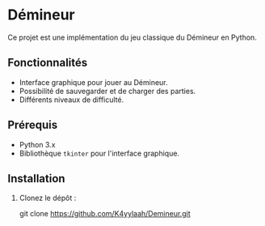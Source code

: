 # Démineur

Ce projet est une implémentation du jeu classique du Démineur en Python.

## Fonctionnalités

- Interface graphique pour jouer au Démineur.
- Possibilité de sauvegarder et de charger des parties.
- Différents niveaux de difficulté.

## Prérequis

- Python 3.x
- Bibliothèque `tkinter` pour l'interface graphique.

## Installation

1. Clonez le dépôt :
   
   git clone https://github.com/K4yylaah/Demineur.git

